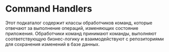 # Command Handlers

Этот подкаталог содержит классы обработчиков команд, которые отвечают за выполнение операций, изменяющих состояние приложения. Обработчики команд принимают команды, выполняют соответствующую бизнес-логику и взаимодействуют с репозиториями для сохранения изменений в базе данных.
